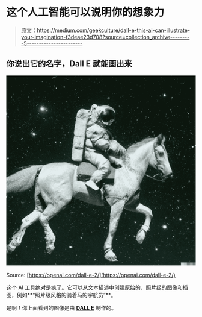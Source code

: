 # 这个人工智能可以说明你的想象力

> 原文：<https://medium.com/geekculture/dall-e-this-ai-can-illustrate-your-imagination-f3deae23d708?source=collection_archive---------5----------------------->

## 你说出它的名字，Dall E 就能画出来

![](img/761e3252204f02da6032e3c59b8c3561.png)

Source: [https://openai.com/dall-e-2/](https://openai.com/dall-e-2/)

这个 AI 工具绝对是疯了。它可以从文本描述中创建原始的、照片级的图像和插图，例如**“照片级风格的骑着马的宇航员”**。

是啊！你上面看到的图像是由 [**DALL E**](https://openai.com/dall-e-2/) 制作的。